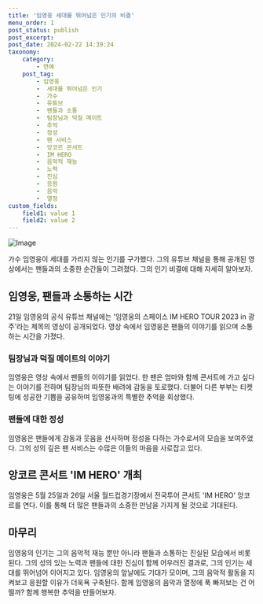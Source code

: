 ```yaml
---
title: '임영웅 세대를 뛰어넘은 인기의 비결'
menu_order: 1
post_status: publish
post_excerpt: 
post_date: 2024-02-22 14:39:24
taxonomy:
    category:
        - 연예
    post_tag:
        - 임영웅
        -  세대를 뛰어넘은 인기
        -  가수
        -  유튜브
        -  팬들과 소통
        -  팀장님과 덕질 메이트
        -  추억
        -  정성
        -  팬 서비스
        -  앙코르 콘서트
        -  IM HERO
        -  음악적 재능
        -  노력
        -  진심
        -  응원
        -  음악
        -  열정
custom_fields:
    field1: value 1
    field2: value 2
---
```


![Image](https://mimgnews.pstatic.net/image/396/2024/02/21/0000668242_001_20240221214401590.jpg?type=w540)

가수 임영웅이 세대를 가리지 않는 인기를 구가했다. 그의 유튜브 채널을 통해 공개된 영상에서는 팬들과의 소중한 순간들이 그려졌다. 그의 인기 비결에 대해 자세히 알아보자.
## 임영웅, 팬들과 소통하는 시간
21일 임영웅의 공식 유튜브 채널에는 '임영웅의 스페이스 IM HERO TOUR 2023 in 광주'라는 제목의 영상이 공개되었다. 영상 속에서 임영웅은 팬들의 이야기를 읽으며 소통하는 시간을 가졌다.
### 팀장님과 덕질 메이트의 이야기
임영웅은 영상 속에서 팬들의 이야기를 읽었다. 한 팬은 엄마와 함께 콘서트에 가고 싶다는 이야기를 전하며 팀장님의 따뜻한 배려에 감동을 토로했다. 더불어 다른 부부는 티켓팅에 성공한 기쁨을 공유하며 임영웅과의 특별한 추억을 회상했다.
### 팬들에 대한 정성
임영웅은 팬들에게 감동과 웃음을 선사하며 정성을 다하는 가수로서의 모습을 보여주었다. 그의 성의 깊은 팬 서비스는 수많은 이들의 마음을 사로잡고 있다.
## 앙코르 콘서트 'IM HERO' 개최
임영웅은 5월 25일과 26일 서울 월드컵경기장에서 전국투어 콘서트 'IM HERO' 앙코르를 연다. 이를 통해 더 많은 팬들과의 소중한 만남을 가지게 될 것으로 기대된다.
## 마무리
임영웅의 인기는 그의 음악적 재능 뿐만 아니라 팬들과 소통하는 진실된 모습에서 비롯된다. 그의 성의 있는 노력과 팬들에 대한 진심이 함께 어우러진 결과로, 그의 인기는 세대를 뛰어넘어 이어지고 있다. 임영웅의 앞날에도 기대가 모이며, 그의 음악적 활동을 지켜보고 응원할 이유가 더욱욕 구축된다. 함께 임영웅의 음악과 열정에 푹 빠져보는 건 어떨까? 함께 행복한 추억을 만들어보자.
